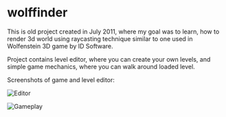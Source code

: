 wolffinder
==========

This is old project created in July 2011, where my goal was to learn, how to render 3d world using raycasting technique similar to one used in Wolfenstein 3D game by ID Software.

Project contains level editor, where you can create your own levels, and simple game mechanics, where you can walk around loaded level.


Screenshots of game and level editor:

![Editor](http://blog.vgtworld.pl/wp-content/uploads/2013/10/wilk-edytor.png)

![Gameplay](http://blog.vgtworld.pl/wp-content/uploads/2013/10/wilk-gameplay.png)
